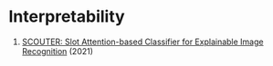 # Interpretability
1. [SCOUTER: Slot Attention-based Classifier for Explainable Image Recognition](https://arxiv.org/abs/2009.06138) (2021)
